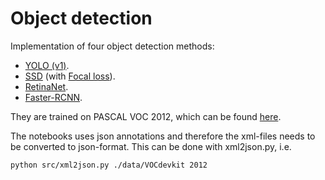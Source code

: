 # Object detection

Implementation of four object detection methods:

- [YOLO (v1)](https://arxiv.org/abs/1506.02640).
- [SSD](https://arxiv.org/abs/1512.02325) (with [Focal loss](https://arxiv.org/abs/1708.02002)).
- [RetinaNet](https://arxiv.org/abs/1708.02002).
- [Faster-RCNN](https://arxiv.org/abs/1506.01497).

They are trained on PASCAL VOC 2012, which can be found [here](https://pjreddie.com/projects/pascal-voc-dataset-mirror/).

The notebooks uses json annotations and therefore the xml-files needs to be converted to json-format. This can be done with xml2json.py, i.e.

```bash
python src/xml2json.py ./data/VOCdevkit 2012
```
